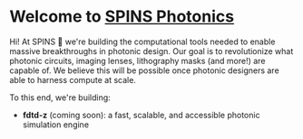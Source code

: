 # Welcome to [SPINS Photonics](spinsphotonics.com)

Hi! At SPINS 💫 we're building the computational tools needed to enable massive breakthroughs in photonic design.
Our goal is to revolutionize what photonic circuits, imaging lenses, lithography masks (and more!) are capable of.
We believe this will be possible once photonic designers are able to harness compute at scale. 

To this end, we're building:

* **fdtd-z** (coming soon): a fast, scalable, and accessible photonic simulation engine
